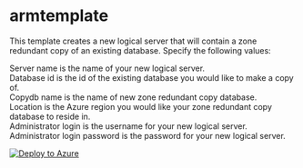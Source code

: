 # armtemplate

This template creates a new logical server that will contain a zone redundant copy of an existing database. Specify the following values:

Server name is the name of your new logical server.\
Database id is the id of the existing database you would like to make a copy of.\
Copydb name is the name of new zone redundant copy database.\
Location is the Azure region you would like your zone redundant copy database to reside in.\
Administrator login is the username for your new logical server.\
Administrator login password is the password for your new logical server.

[![Deploy to Azure](https://aka.ms/deploytoazurebutton)](https://portal.azure.com/#create/Microsoft.Template/uri/https%3A%2F%2Fraw.githubusercontent.com%2Femlisa%2Farmtemlate%2Fmain%2Fcreatenewzrdb-copytonewserver.json)
